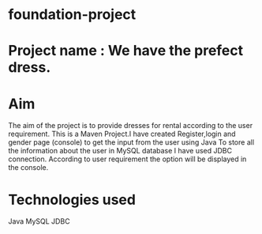 # foundation-project
# Project name : We have the prefect dress.
# Aim
The aim of the project is to provide dresses for rental according to the user requirement.
This is a Maven Project.I have created Register,login and gender page (console) to get the input from the user using Java
To store all the information about the user in MySQL database I have used JDBC connection.
According to user requirement the option will be displayed in the console.

# Technologies used
Java
MySQL
JDBC
